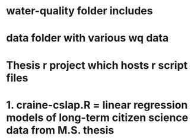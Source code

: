 # water-quality folder includes
# data folder with various wq data
# Thesis r project which hosts r script files

# 1. craine-cslap.R = linear regression models of long-term citizen science data from M.S. thesis

